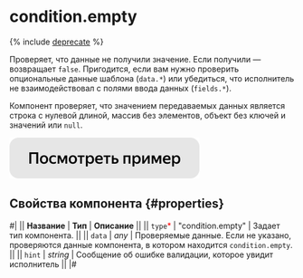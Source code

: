 # condition.empty

{% include [deprecate](../../_includes/deprecate.md) %}

Проверяет, что данные не получили значение. Если получили — возвращает `false`. Пригодится, если вам нужно проверить опциональные данные шаблона (`data.*`) или убедиться, что исполнитель не взаимодействовал с полями ввода данных (`fields.*`).

Компонент проверяет, что значением передаваемых данных является строка с нулевой длиной, массив без элементов, объект без ключей и значений или `null`.

[![Посмотреть пример в песочнице](../_images/buttons/view-example.svg)](https://ya.cc/t/84uqL3t13xMWJ4)

## Свойства компонента {#properties}

#|
|| **Название** | **Тип** | **Описание** ||
|| `type`<span style="color: red">\*</span> | "condition.empty" | Задает тип компонента. ||
|| `data` | _any_ | Проверяемые данные. Если не указано, проверяются данные компонента, в котором находится `condition.empty`. ||
|| `hint` | _string_ | Сообщение об ошибке валидации, которое увидит исполнитель ||
|#
